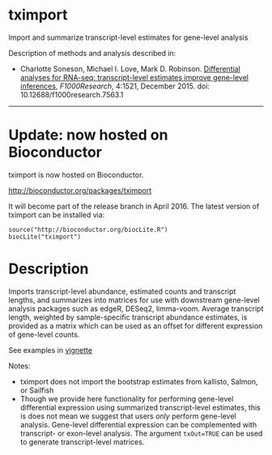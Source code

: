 # tximport

Import and summarize transcript-level estimates for gene-level analysis

Description of methods and analysis described in:

* Charlotte Soneson, Michael I. Love, Mark D. Robinson.
[Differential analyses for RNA-seq: transcript-level estimates improve gene-level inferences](http://f1000research.com/articles/4-1521/v1),
*F1000Research*, 4:1521, December 2015. doi: 10.12688/f1000research.7563.1

---

# Update: now hosted on Bioconductor

tximport is now hosted on Bioconductor. 

http://bioconductor.org/packages/tximport

It will become part of the release branch in April 2016. 
The latest version of tximport can be installed via:

```
source("http://bioconductor.org/biocLite.R")
biocLite("tximport")
```

# Description

Imports transcript-level abundance, estimated counts and 
transcript lengths, and summarizes into matrices for use with downstream
gene-level analysis packages such as edgeR, DESeq2, limma-voom. 
Average transcript length, weighted by 
sample-specific transcript abundance estimates, is provided as a matrix
which can be used as an offset for different expression of 
gene-level counts.

See examples in [vignette](https://github.com/mikelove/tximport/blob/master/vignettes/tximport.md)

Notes:

* tximport does not import the bootstrap estimates from kallisto,
  Salmon, or Sailfish
* Though we provide here functionality for performing gene-level
  differential expression using summarized transcript-level estimates,
  this is does not mean we suggest that users *only* perform gene-level
  analysis. Gene-level differential expression can be complemented
  with transcript- or exon-level analysis. The argument `txOut=TRUE`
  can be used to generate transcript-level matrices.
